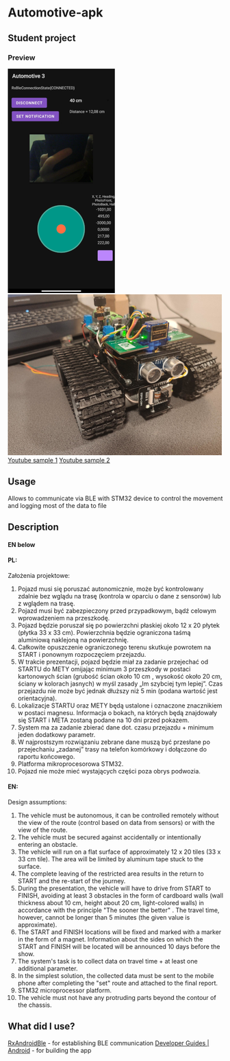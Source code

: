 # Automotive-apk
## Student project

### Preview
![](/images/demo.png) <br> ![](/images/car-demo.png) <br>
[Youtube sample 1](https://youtu.be/acJ9b4zpFhg)
[Youtube sample 2](https://youtu.be/u2U2tENVD00)

## Usage
Allows to communicate via BLE with STM32 device to control the movement and logging most of the data to file

## Description
#### EN below
#### PL:
Założenia projektowe:
1. Pojazd musi się poruszać autonomicznie, może być kontrolowany zdalnie  bez wglądu na trasę (kontrola w oparciu o dane z sensorów) lub z wglądem na trasę.
2. Pojazd musi być zabezpieczony przed przypadkowym, bądź celowym wprowadzeniem na przeszkodę. 
3. Pojazd będzie poruszał się po powierzchni płaskiej około 12 x 20 płytek (płytka 33 x 33 cm). Powierzchnia będzie ograniczona taśmą aluminiową naklejoną na powierzchnię.
4. Całkowite opuszczenie ograniczonego terenu skutkuje powrotem na START i ponownym rozpoczęciem przejazdu.
5. W trakcie prezentacji, pojazd będzie miał za zadanie przejechać od STARTU do METY omijając minimum 3 przeszkody w postaci kartonowych ścian (grubość ścian około 10 cm , wysokość około 20 cm, ściany w kolorach jasnych) w myśl zasady „Im szybciej tym lepiej”. Czas przejazdu nie może być jednak dłuższy niż 5 min (podana wartość jest orientacyjna).
6. Lokalizacje STARTU oraz METY będą ustalone i oznaczone znacznikiem  w postaci magnesu. Informacja o bokach, na których będą znajdowały się START i META zostaną podane na 10 dni przed pokazem.
7. System ma za zadanie zbierać dane dot. czasu przejazdu + minimum jeden dodatkowy parametr.
8. W najprostszym rozwiązaniu zebrane dane muszą być przesłane po przejechaniu „zadanej” trasy na telefon komórkowy i dołączone do raportu końcowego.
9. Platforma mikroprocesorowa STM32.
10. Pojazd nie może mieć wystających części poza obrys podwozia.

#### EN:
Design assumptions:
1. The vehicle must be autonomous, it can be controlled remotely without the view of the route (control based on data from sensors) or with the view of the route.
2. The vehicle must be secured against accidentally or intentionally entering an obstacle.
3. The vehicle will run on a flat surface of approximately 12 x 20 tiles (33 x 33 cm tile). The area will be limited by aluminum tape stuck to the surface.
4. The complete leaving of the restricted area results in the return to START and the re-start of the journey.
5. During the presentation, the vehicle will have to drive from START to FINISH, avoiding at least 3 obstacles in the form of cardboard walls (wall thickness about 10 cm, height about 20 cm, light-colored walls) in accordance with the principle "The sooner the better" . The travel time, however, cannot be longer than 5 minutes (the given value is approximate).
6. The START and FINISH locations will be fixed and marked with a marker in the form of a magnet. Information about the sides on which the START and FINISH will be located will be announced 10 days before the show.
7. The system's task is to collect data on travel time + at least one additional parameter.
8. In the simplest solution, the collected data must be sent to the mobile phone after completing the "set" route and attached to the final report.
9. STM32 microprocessor platform.
10. The vehicle must not have any protruding parts beyond the contour of the chassis.

## What did I use?

[RxAndroidBle](https://github.com/Polidea/RxAndroidBle) - for establishing BLE communication
[Developer Guides | Android](https://developer.android.com/guide/) - for building the app
